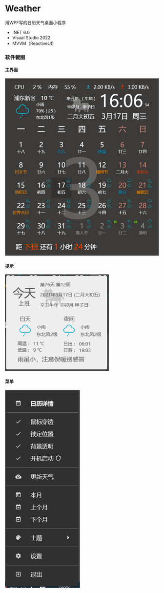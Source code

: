 # Weather
用WPF写的日历天气桌面小程序

- .NET 6.0
- Visual Studio 2022
- MVVM（ReactiveUI）

### 软件截图

#### 主界面
[![](doc/MainWindow.png)](doc/MainWindow.png)

#### 提示
[![](doc/Tooltip.png)](doc/Tooltip.png)

#### 菜单
[![](doc/NotifyIcon.png)](doc/NotifyIcon.png)
